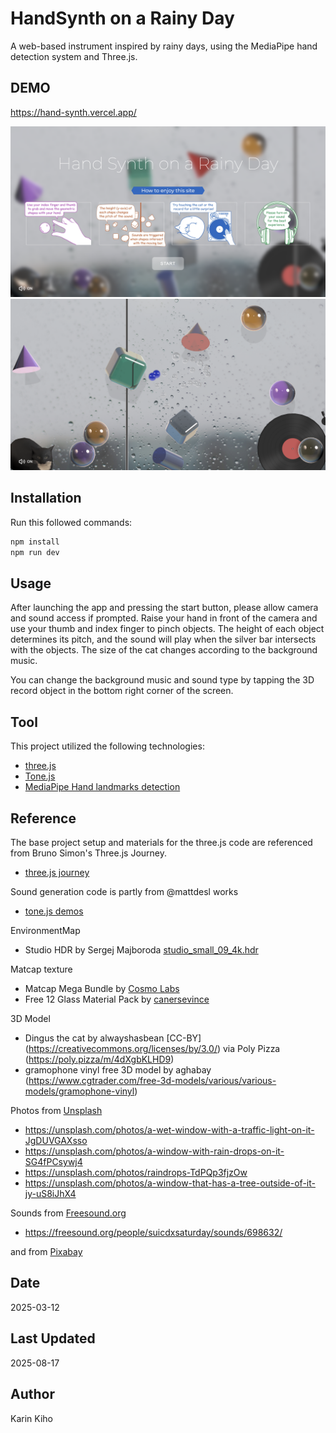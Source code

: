 # HandSynth on a Rainy Day

A web-based instrument inspired by rainy days, using the MediaPipe hand detection system and Three.js.

## DEMO
https://hand-synth.vercel.app/

![screenshot1](./Screenshot1.png)
![screenshot2](./Screenshot2.png)

## Installation

Run this followed commands:

```bash
npm install
npm run dev
```

## Usage

After launching the app and pressing the start button, please allow camera and sound access if prompted. Raise your hand in front of the camera and use your thumb and index finger to pinch objects. The height of each object determines its pitch, and the sound will play when the silver bar intersects with the objects. The size of the cat changes according to the background music.

You can change the background music and sound type by tapping the 3D record object in the bottom right corner of the screen.

## Tool

This project utilized the following technologies:
- [three.js](https://threejs.org/)
- [Tone.js](https://tonejs.github.io/)
- [MediaPipe Hand landmarks detection](https://ai.google.dev/edge/mediapipe/solutions/vision/hand_landmarker)

## Reference

The base project setup and materials for the three.js code are referenced from Bruno Simon's Three.js Journey.
- [three.js journey](https://threejs-journey.com/)

Sound generation code is partly from @mattdesl works
- [tone.js demos](https://tone-demos.glitch.me/)

EnvironmentMap
- Studio HDR by Sergej Majboroda
[studio_small_09_4k.hdr](https://polyhaven.com/a/studio_small_09)

Matcap texture
- Matcap Mega Bundle by [Cosmo Labs](https://cosmolabs.lemonsqueezy.com/)
- Free 12 Glass Material Pack by [canersevince](https://app.spline.design/community/file/9ca633b3-2554-431a-a786-6779be138cad) 

3D Model
- Dingus the cat by alwayshasbean [CC-BY] (https://creativecommons.org/licenses/by/3.0/) via Poly Pizza (https://poly.pizza/m/4dXgbKLHD9)
- gramophone vinyl free 3D model by aghabay (https://www.cgtrader.com/free-3d-models/various/various-models/gramophone-vinyl)

Photos from [Unsplash](https://unsplash.com/)


- https://unsplash.com/photos/a-wet-window-with-a-traffic-light-on-it-JgDUVGAXsso
- https://unsplash.com/photos/a-window-with-rain-drops-on-it-SG4fPCsywj4
- https://unsplash.com/photos/raindrops-TdPQp3fjzOw
- https://unsplash.com/photos/a-window-that-has-a-tree-outside-of-it-jy-uS8iJhX4

Sounds from [Freesound.org](https://freesound.org/)
- https://freesound.org/people/suicdxsaturday/sounds/698632/

and from [Pixabay](https://pixabay.com/)

## Date
2025-03-12

## Last Updated
2025-08-17

## Author
Karin Kiho